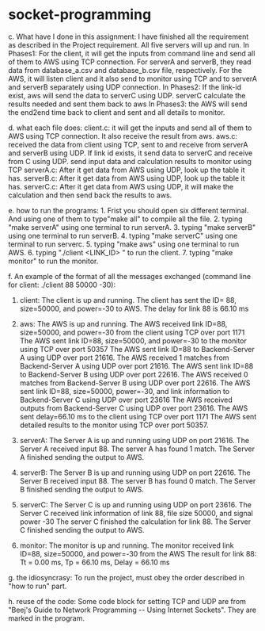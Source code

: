 # socket-programming


c. What have I done in this assignment:
	I have finished all the requirement as described in the Project requirement. 
	All five servers will up and run. 
	In Phases1:
		For the client, it will get the inputs from command line and send all of them to AWS using TCP connection. 
		For serverA and serverB, they read data from database_a.csv and database_b.csv file, respectively. 
		For the AWS, it will listen client and it also send to monitor using TCP and to serverA and serverB separately using UDP connection. 
	In Phases2:
		If the link-id exist, aws will send the data to serverC using UDP.
		serverC calculate the results needed and sent them back to aws
	In Phases3:
		the AWS will send the end2end time back to client and sent and all details to monitor. 

d. what each file does:
	client.c: it will get the inputs and send all of them to AWS using TCP connection. It also receive the result from aws.
	aws.c:    received the data from client using TCP, sent to and receive from serverA and serverB using UDP. If link id exists, it send data to serverC and receive from C using UDP. 
				send input data and calculation results to monitor using TCP
	serverA.c: After it get data from AWS using UDP, look up the table it has.
	serverB.c: After it get data from AWS using UDP, look up the table it has.
	serverC.c: After it get data from AWS using UDP, it will make the calculation and then send back the results to aws.

e. how to run the programs:
	1. Frist you should open six different terminal. And using one of them to type"make all" to compile all the file. 
	2. typing "make serverA" using one terminal to run serverA.
	3. typing "make serverB" using one terminal to run serverB.
	4. typing "make serverC" using one terminal to run serverc.
	5. typing "make aws" using one terminal to run AWS. 
	6. typing "./client <LINK_ID> <SIZE> <POWER> " to run the client.
	7. typing "make monitor" to run the monitor.

f. An example of the format of all the messages exchanged (command line for client: ./client 88 50000 -30):
   1. client:
	The client is up and running. 
	The client has sent the  ID= 88, size=50000, and power=-30 to AWS.
	The delay for link 88 is 66.10 ms

   2. aws:
	The AWS is up and running. 
	The AWS received  link ID=88, size=50000, and power=-30 from the client using TCP over port 1171 
	The AWS sent link ID=88, size=50000, and power=-30 to the monitor using TCP over port 50357 
	The AWS sent link ID=88 to Backend-Server A using UDP over port 21616. 
	The AWS received 1 matches from Backend-Server A using UDP over port 21616. 
	The AWS sent link ID=88 to Backend-Server B using UDP over port 22616. 
	The AWS received 0 matches from Backend-Server B using UDP over port 22616. 
	The AWS sent link ID=88, size=50000, power=-30, and link information to Backend-Server C using UDP over port 23616 
	The AWS received outputs from Backend-Server C using UDP over port 23616. 
	The AWS sent delay=66.10 ms to the client using TCP over port 1171 
	The AWS sent detailed results to the monitor using TCP over port 50357.

   3. serverA:
	The Server A is up and running using UDP on port 21616.
	The Server A received input 88. 
	The server A has found 1 match. 
	The Server A finished sending the output to AWS.

   4. serverB:
	The Server B is up and running using UDP on port 22616.
	The Server B received input 88. 
	The server B has found 0 match. 
	The Server B finished sending the output to AWS. 

   5. serverC:
	The Server C is up and running using UDP on port 23616.
	The Server C received link information of link 88, file size 50000, and signal power -30 
	The server C finished the calculation for link 88. 
	The Server C finished sending the output to AWS.

   6. monitor:
	The monitor is up and running. 
	The monitor received link ID=88, size=50000, and power=-30 from the AWS 
	The result for link 88: Tt = 0.00 ms, Tp = 66.10 ms, Delay = 66.10 ms 

g. the idiosyncrasy:
	To run the project, must obey the order described in "how to run" part. 

h. reuse of the code:
	Some code block for setting TCP and UDP are from "Beej's Guide to Network Programming -- Using Internet Sockets". They are marked in the program. 
